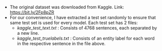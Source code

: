 - The original dataset was downloaded from Kaggle. Link: https://bit.ly/2Fp8pZR
- For our convenience, I have extracted a test set randomly to ensure that same test set is used for every model. Each test set has 2 files:  
  - *kaggle_test_text.txt* : Consists of 4768 sentences, each separated by a new line.
  - *kaggle_test_truelabels.txt* : Consists of an entity label for each word in the respective sentence in the file above.

